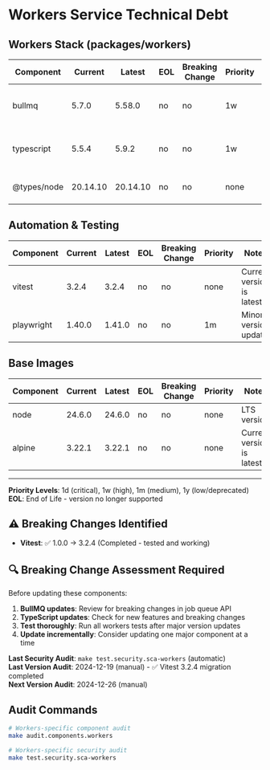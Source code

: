 # Workers Service Technical Debt

## Workers Stack (packages/workers)
| Component | Current | Latest | EOL | Breaking Change | Priority | Notes |
|-----------|---------|--------|-----|-----------------|----------|-------|
| bullmq | 5.7.0 | 5.58.0 | no | no | 1w | Minor version updates available |
| typescript | 5.5.4 | 5.9.2 | no | no | 1w | Minor version updates available |
| @types/node | 20.14.10 | 20.14.10 | no | no | none | Current version is latest |

## Automation & Testing
| Component | Current | Latest | EOL | Breaking Change | Priority | Notes |
|-----------|---------|--------|-----|-----------------|----------|-------|
| vitest | 3.2.4 | 3.2.4 | no | no | none | Current version is latest |
| playwright | 1.40.0 | 1.41.0 | no | no | 1m | Minor version update |

## Base Images
| Component | Current | Latest | EOL | Breaking Change | Priority | Notes |
|-----------|---------|--------|-----|-----------------|----------|-------|
| node | 24.6.0 | 24.6.0 | no | no | none | LTS version |
| alpine | 3.22.1 | 3.22.1 | no | no | none | Current version is latest |

---

**Priority Levels**: 1d (critical), 1w (high), 1m (medium), 1y (low/deprecated)  
**EOL**: End of Life - version no longer supported

## ⚠️ Breaking Changes Identified
- **Vitest**: ✅ 1.0.0 → 3.2.4 (Completed - tested and working)

## 🔍 Breaking Change Assessment Required
Before updating these components:
1. **BullMQ updates**: Review for breaking changes in job queue API
2. **TypeScript updates**: Check for new features and breaking changes
3. **Test thoroughly**: Run all workers tests after major version updates
4. **Update incrementally**: Consider updating one major component at a time

**Last Security Audit**: `make test.security.sca-workers` (automatic)  
**Last Version Audit**: 2024-12-19 (manual) - ✅ Vitest 3.2.4 migration completed  
**Next Version Audit**: 2024-12-26 (manual)

## Audit Commands
```bash
# Workers-specific component audit
make audit.components.workers

# Workers-specific security audit
make test.security.sca-workers
```
